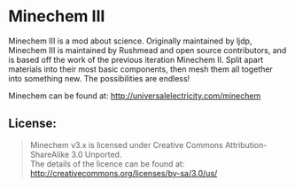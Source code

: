 Minechem III
=========

Minechem III is a mod about science. Originally maintained by ljdp, Minechem III is maintained by Rushmead and open source contributors, and is based off the work of the previous iteration Minechem II. Split apart materials into their most basic components, then mesh them all together into something new. The possibilities are endless!

Minechem can be found at: http://universalelectricity.com/minechem

## License:

> Minechem v3.x is licensed under Creative Commons Attribution-ShareAlike 3.0 Unported. <br />
The details of the licence can be found at: http://creativecommons.org/licenses/by-sa/3.0/us/
